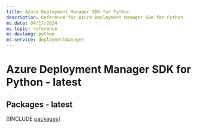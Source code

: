 ```yaml
---
title: Azure Deployment Manager SDK for Python
description: Reference for Azure Deployment Manager SDK for Python
ms.date: 04/17/2024
ms.topic: reference
ms.devlang: python
ms.service: deploymentmanager
---
```

# Azure Deployment Manager SDK for Python - latest
## Packages - latest
[!INCLUDE [packages](deployment-manager-index.md)]